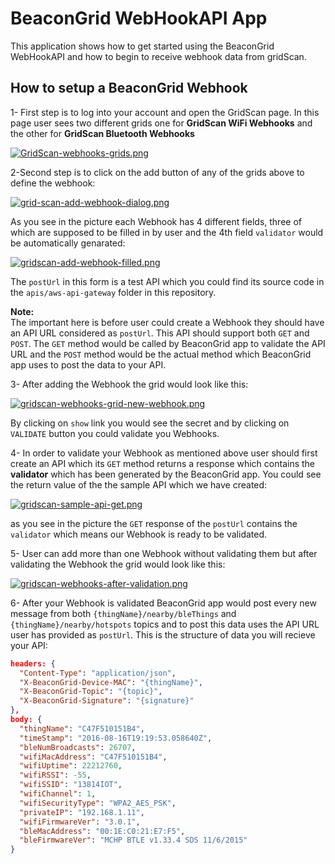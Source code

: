 # BeaconGrid WebHookAPI App
This application shows how to get started using the BeaconGrid WebHookAPI
and how to begin to receive webhook data from gridScan.


## How to setup a BeaconGrid Webhook

1- First step is to log into your account and open the GridScan page.
In this page user sees two different grids one for **GridScan WiFi Webhooks**
and the other for **GridScan Bluetooth Webhooks**

[![GridScan-webhooks-grids.png](https://s13.postimg.org/llvatoj3r/Grid_Scan_webhooks_grids.png)](https://postimg.org/image/ama3i2soj/)

2-Second step is to click on the add button of any of the grids above to define the webhook:

[![grid-scan-add-webhook-dialog.png](https://s3.postimg.org/7wanzslxv/grid_scan_add_webhook_dialog.png)](https://postimg.org/image/xf30ct5hr/)

As you see in the picture each Webhook has 4 different fields, three of which
are supposed to be filled in by user and the 4th field `validator` would be automatically genarated:

[![gridscan-add-webhook-filled.png](https://s15.postimg.org/5h5aut6ej/gridscan_add_webhook_filled.png)](https://postimg.org/image/5h5aut6ef/)

The `postUrl` in this form is a test API which you could find its source code in the `apis/aws-api-gateway` folder in this repository.

**Note:**  
The important here is before user could create a Webhook they should have an API URL considered as `postUrl`.
This API should support both `GET` and `POST`. The `GET` method would be called by BeaconGrid app to validate
the API URL and the `POST` method would be the actual method which BeaconGrid app uses to post the data to your API.

3- After adding the Webhook the grid would look like this:

[![gridscan-webhooks-grid-new-webhook.png](https://s22.postimg.org/mpdrgc9zl/gridscan_webhooks_grid_new_webhook.png)](https://postimg.org/image/5ouv7nwy5/)

By clicking on `show` link you would see the secret and by clicking on `VALIDATE` button you could validate you Webhooks.

4- In order to validate your Webhook as mentioned above user should first create an API which its `GET` method returns a response which contains the **validator** which has been generated by the BeaconGrid app. You could see the return value of the the sample API which we have created:

[![gridscan-sample-api-get.png](https://s9.postimg.org/m8yzj81cv/gridscan_sample_api_get.png)](https://postimg.org/image/o0rye4kpn/)

as you see in the picture the `GET` response of the `postUrl` contains the `validator` which means our Webhook is ready to be validated.

5- User can add more than one Webhook without validating them but after validating the Webhook the grid would look like this:

[![gridscan-webhooks-after-validation.png](https://s17.postimg.org/bw8k9ejen/gridscan_webhooks_after_validation.png)](https://postimg.org/image/jc7tv773v/)

6- After your Webhook is validated BeaconGrid app would post every new  message from both `{thingName}/nearby/bleThings` and `{thingName}/nearby/hotspots` topics and to post this data uses the API URL user has provided as `postUrl`. This is the structure of data you will recieve your API:

```json
headers: {
  "Content-Type": "application/json",
  "X-BeaconGrid-Device-MAC": "{thingName}",
  "X-BeaconGrid-Topic": "{topic}",
  "X-BeaconGrid-Signature": "{signature}"
},
body: {
  "thingName": "C47F510151B4",
  "timeStamp": "2016-08-16T19:19:53.058640Z",
  "bleNumBroadcasts": 26707,
  "wifiMacAddress": "C47F510151B4",
  "wifiUptime": 22212760,
  "wifiRSSI": -55,
  "wifiSSID": "13814IOT",
  "wifiChannel": 1,
  "wifiSecurityType": "WPA2_AES_PSK",
  "privateIP": "192.168.1.11",
  "wifiFirmwareVer": "3.0.1",
  "bleMacAddress": "00:1E:C0:21:E7:F5",
  "bleFirmwareVer": "MCHP BTLE v1.33.4 SDS 11/6/2015"
}
```

